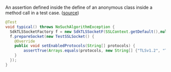 An assertion defined inside the define of an anonymous class inside a method call in a test case. ([source](https://github.com/aws/aws-sdk-java/blob/856d27b5d4f374fbb6299a3504f109ef23c1ea3a/aws-java-sdk-core/src/test/java/com/amazonaws/http/conn/ssl/SdkTLSSocketFactoryTest.java#L54))

```java
@Test
void typical() throws NoSuchAlgorithmException {
  SdkTLSSocketFactory f = new SdkTLSSocketF(SSLContext.getDefault(),null);
  f.prepareSocket(new TestSSLSocket() {
    @Override
    public void setEnabledProtocols(String[] protocols) {
        assertTrue(Arrays.equals(protocols, new String[] {"TLSv1.2", "TLSv1.1", "TLSv1", "SSLv3" }));
    }
  });
}
```
